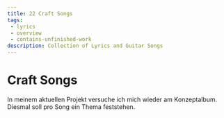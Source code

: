 ```yaml
---
title: 22 Craft Songs
tags: 
 - lyrics
 - overview
 - contains-unfinished-work
description: Collection of Lyrics and Guitar Songs
---
```


# Craft Songs

In meinem aktuellen Projekt versuche ich mich wieder am Konzeptalbum. Diesmal soll pro Song ein Thema feststehen.
